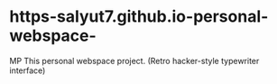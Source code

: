 # https-salyut7.github.io-personal-webspace-
MP This personal webspace project. (Retro hacker-style typewriter interface)
